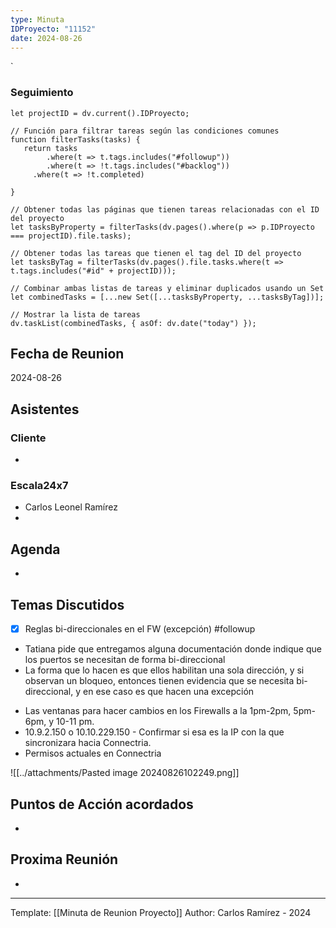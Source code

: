 ```yaml
---
type: Minuta
IDProyecto: "11152"
date: 2024-08-26
---
```

`

### Seguimiento

```dataviewjs
let projectID = dv.current().IDProyecto;

// Función para filtrar tareas según las condiciones comunes
function filterTasks(tasks) {
   return tasks
        .where(t => t.tags.includes("#followup"))
        .where(t => !t.tags.includes("#backlog"))
     .where(t => !t.completed)
        
}

// Obtener todas las páginas que tienen tareas relacionadas con el ID del proyecto
let tasksByProperty = filterTasks(dv.pages().where(p => p.IDProyecto === projectID).file.tasks);

// Obtener todas las tareas que tienen el tag del ID del proyecto
let tasksByTag = filterTasks(dv.pages().file.tasks.where(t => t.tags.includes("#id" + projectID)));

// Combinar ambas listas de tareas y eliminar duplicados usando un Set
let combinedTasks = [...new Set([...tasksByProperty, ...tasksByTag])];

// Mostrar la lista de tareas
dv.taskList(combinedTasks, { asOf: dv.date("today") });
 ```
## Fecha de Reunion
2024-08-26

## Asistentes

### Cliente
* 
### Escala24x7
- Carlos Leonel Ramírez
-  

## Agenda
* 
## Temas Discutidos
- [x] Reglas bi-direccionales en el FW (excepción) #followup
*  Tatiana pide que entregamos alguna documentación donde indique que los puertos se necesitan de forma bi-direccional
* La forma que lo hacen es que ellos habilitan una sola dirección, y si observan un bloqueo, entonces tienen evidencia que se necesita bi-direccional, y en ese caso es que hacen una excepción
- Las ventanas para hacer cambios en los Firewalls a la 1pm-2pm, 5pm-6pm, y 10-11 pm.
- 10.9.2.150 o 10.10.229.150 - Confirmar si esa es la IP con la que sincronizara hacia Connectria.
- Permisos actuales en Connectria

![[../attachments/Pasted image 20240826102249.png]]
## Puntos de Acción acordados
- 

## Proxima Reunión
*   

---
Template: [[Minuta de Reunion Proyecto]]
Author: Carlos Ramírez - 2024
